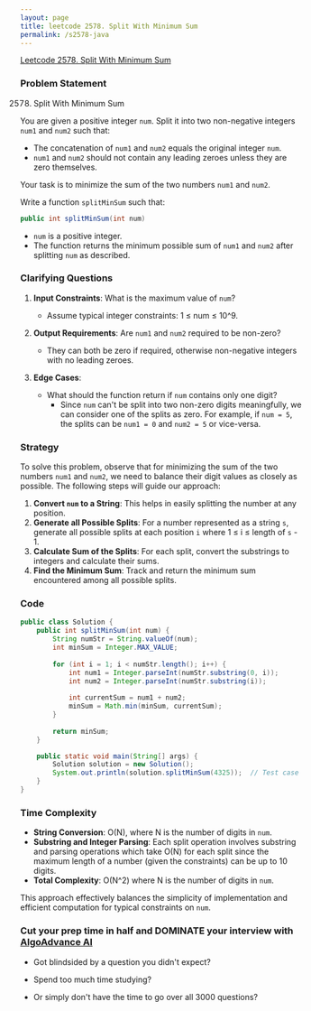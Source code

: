 ```yaml
---
layout: page
title: leetcode 2578. Split With Minimum Sum
permalink: /s2578-java
---
```

[Leetcode 2578. Split With Minimum Sum](https://algoadvance.github.io/algoadvance/l2578)
### Problem Statement

2578. Split With Minimum Sum

You are given a positive integer `num`. Split it into two non-negative integers `num1` and `num2` such that:
- The concatenation of `num1` and `num2` equals the original integer `num`.
- `num1` and `num2` should not contain any leading zeroes unless they are zero themselves.

Your task is to minimize the sum of the two numbers `num1` and `num2`.

Write a function `splitMinSum` such that:
```java
public int splitMinSum(int num)
```
- `num` is a positive integer. 
- The function returns the minimum possible sum of `num1` and `num2` after splitting `num` as described.

### Clarifying Questions

1. **Input Constraints**: What is the maximum value of `num`?
   - Assume typical integer constraints: 1 ≤ num ≤ 10^9.
   
2. **Output Requirements**: Are `num1` and `num2` required to be non-zero?
   - They can both be zero if required, otherwise non-negative integers with no leading zeroes.

3. **Edge Cases**:
   - What should the function return if `num` contains only one digit?
     - Since `num` can't be split into two non-zero digits meaningfully, we can consider one of the splits as zero. For example, if `num = 5`, the splits can be `num1 = 0` and `num2 = 5` or vice-versa.

### Strategy

To solve this problem, observe that for minimizing the sum of the two numbers `num1` and `num2`, we need to balance their digit values as closely as possible. The following steps will guide our approach:

1. **Convert `num` to a String**: This helps in easily splitting the number at any position.
2. **Generate all Possible Splits**: For a number represented as a string `s`, generate all possible splits at each position `i` where 1 ≤ i ≤ length of `s` - 1.
3. **Calculate Sum of the Splits**: For each split, convert the substrings to integers and calculate their sums.
4. **Find the Minimum Sum**: Track and return the minimum sum encountered among all possible splits.

### Code

```java
public class Solution {
    public int splitMinSum(int num) {
        String numStr = String.valueOf(num);
        int minSum = Integer.MAX_VALUE;
        
        for (int i = 1; i < numStr.length(); i++) {
            int num1 = Integer.parseInt(numStr.substring(0, i));
            int num2 = Integer.parseInt(numStr.substring(i));
            
            int currentSum = num1 + num2;
            minSum = Math.min(minSum, currentSum);
        }
        
        return minSum;
    }

    public static void main(String[] args) {
        Solution solution = new Solution();
        System.out.println(solution.splitMinSum(4325));  // Test case
    }
}
```

### Time Complexity

- **String Conversion**: O(N), where N is the number of digits in `num`.
- **Substring and Integer Parsing**: Each split operation involves substring and parsing operations which take O(N) for each split since the maximum length of a number (given the constraints) can be up to 10 digits.
- **Total Complexity**: O(N^2) where N is the number of digits in `num`.

This approach effectively balances the simplicity of implementation and efficient computation for typical constraints on `num`.


### Cut your prep time in half and DOMINATE your interview with [AlgoAdvance AI](https://algoAdvance.com)

- Got blindsided by a question you didn't expect?

- Spend too much time studying?

- Or simply don't have the time to go over all 3000 questions?

